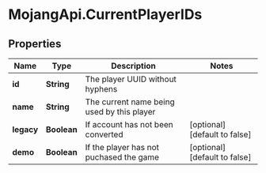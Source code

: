 # MojangApi.CurrentPlayerIDs

## Properties
Name | Type | Description | Notes
------------ | ------------- | ------------- | -------------
**id** | **String** | The player UUID without hyphens | 
**name** | **String** | The current name being used by this player | 
**legacy** | **Boolean** | If account has not been converted | [optional] [default to false]
**demo** | **Boolean** | If the player has not puchased the game | [optional] [default to false]


